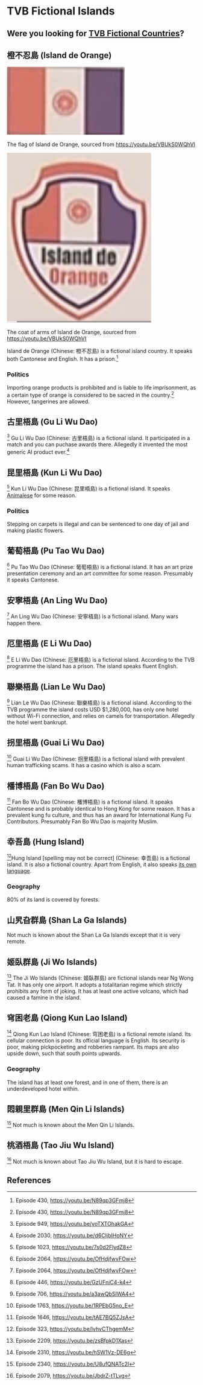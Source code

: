 # TVB Fictional Islands
## Were you looking for [TVB Fictional Countries](/wiki/tvb_fictional_countries)?

## 橙不忍島 (Island de Orange)

![ ](/wiki/not_even_a_flag.png)

The flag of Island de Orange, sourced from https://youtu.be/VBUkS0WQhVI

![ ](/wiki/not_even_a_coat_of_arms.png)

The coat of arms of Island de Orange, sourced from https://youtu.be/VBUkS0WQhVI

Island de Orange (Chinese: 橙不忍島) is a fictional island country. It speaks both Cantonese and English. It has a prison.[^0430]

### Politics

Importing orange products is prohibited and is liable to life imprisonment, as a certain type of orange is considered to be sacred in the country.[^0430] However, tangerines are allowed.

## 古里梧島 (Gu Li Wu Dao)

[^0949]
Gu Li Wu Dao (Chinese: 古里梧島) is a fictional island. It participated in a match and you can puchase awards there. Allegedly it invented the most generic AI product ever.[^2030]

## 昆里梧島 (Kun Li Wu Dao)

[^1023]
Kun Li Wu Dao (Chinese: 昆里梧島) is a fictional island. It speaks [Animalese](https://nookipedia.com/wiki/Animalese) for some reason.

### Politics

Stepping on carpets is illegal and can be sentenced to one day of jail and making plastic flowers.

## 葡萄梧島 (Pu Tao Wu Dao)

[^2064]
Pu Tao Wu Dao (Chinese: 葡萄梧島) is a fictional island. It has an art prize presentation ceremony and an art committee for some reason. Presumably it speaks Cantonese.

## 安寧梧島 (An Ling Wu Dao)

[^2064]
An Ling Wu Dao (Chinese: 安寧梧島) is a fictional island. Many wars happen there.

## 厄里梧島 (E Li Wu Dao)

[^0446]
E Li Wu Dao (Chinese: 厄里梧島) is a fictional island. According to the TVB programme the island has a prison. The island speaks fluent English.

## 聯樂梧島 (Lian Le Wu Dao)

[^0706]
Lian Le Wu Dao (Chinese: 聯樂梧島) is a fictional island. According to the TVB programme the island costs USD $1,280,000, has only one hotel without Wi-Fi connection, and relies on camels for transportation. Allegedly the hotel went bankrupt.

## 拐里梧島 (Guai Li Wu Dao)

[^1763]
Guai Li Wu Dao (Chinese: 拐里梧島) is a fictional island with prevalent human trafficking scams. It has a casino which is also a scam.

## 橎博梧島 (Fan Bo Wu Dao)

[^1646]
Fan Bo Wu Dao (Chinese: 橎博梧島) is a fictional island. It speaks Cantonese and is probably identical to Hong Kong for some reason. It has a prevalent kung fu culture, and thus has an award for International Kung Fu Contributors. Presumably Fan Bo Wu Dao is majority Muslim.

## 幸吾島 (Hung Island)

[^0323]Hung Island [spelling may not be correct] (Chinese: 幸吾島) is a fictional island. It is also a fictional country. Apart from English, it also speaks [its own language](/archival/languages/tvb-fictional-languages.md#hung-island-language).

### Geography

80% of its land is covered by forests.

## 山旯旮群島 (Shan La Ga Islands)

Not much is known about the Shan La Ga Islands except that it is very remote.

## 姬臥群島 (Ji Wo Islands)

[^2209]
The Ji Wo Islands (Chinese: 姬臥群島) are fictional islands near Ng Wong Tat. It has only one airport. It adopts a totalitarian regime which strictly prohibits any form of joking. It has at least one active volcano, which had caused a famine in the island.

## 穹困老島 (Qiong Kun Lao Island)

[^2310]
Qiong Kun Lao Island (Chinese: 穹困老島) is a fictional remote island. Its cellular connection is poor. Its official language is English. Its security is poor, making pickpocketing and robberies rampant. Its maps are also upside down, such that south points upwards.

### Geography

The island has at least one forest, and in one of them, there is an underdeveloped hotel within.

## 悶親里群島 (Men Qin Li Islands)

[^2340]
Not much is known about the Men Qin Li Islands.

## 桃酒梧島 (Tao Jiu Wu Island)

[^2079]
Not much is known about Tao Jiu Wu Island, but it is hard to escape.

## References

[^0323]:  Episode 323, <https://youtu.be/lvhvCThgemM>
[^0430]:  Episode 430, <https://youtu.be/N89qp3GFmj8>
[^0446]:  Episode 446, <https://youtu.be/GzUFniC4-k4>
[^0706]:  Episode 706, <https://youtu.be/a3awQbSIWA4>
[^0949]:  Episode 949, <https://youtu.be/yoTXTOhakGA>
[^1023]: Episode 1023, <https://youtu.be/7s0d2FlydZ8>
[^1646]: Episode 1646, <https://youtu.be/tAE7BQ5ZJsA>
[^1763]: Episode 1763, <https://youtu.be/1RPEbG5no_E>
[^2030]: Episode 2030, <https://youtu.be/d6CIjbIHoNY>
[^2064]: Episode 2064, <https://youtu.be/OfHdjfwvFOw>
[^2079]: Episode 2079, <https://youtu.be/JbdrZ-tTLvg>
[^2209]: Episode 2209, <https://youtu.be/zsBfpkD1Xas>
[^2310]: Episode 2310, <https://youtu.be/hSW1Vz-DE6g>
[^2340]: Episode 2340, <https://youtu.be/U8ufQNATc2I>
